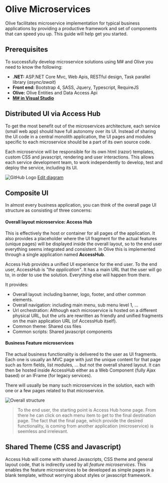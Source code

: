 # Olive Microservices

Olive facilitates microservice implementation for typical business applications by providing a productive framework and set of components that can speed you up. This guide will help get you started.

## Prerequisites
To successfully develop microservice solutions using M# and Olive you need to know the following:
- **.NET:** ASP.NET Core Mvc,  Web Apis, RESTful design, Task parallel library (*async/await*)
- **Front end:** Bootstrap 4, SASS, Jquery, Typescript, RequireJS
- **Olive:** Olive Entities and Data Access Api
- **[M# in Visual Studio](http://learn.msharp.co.uk/#/Overview/README)**

## Distributed UI via Access Hub 
To get the most benefit out of the microservices architecture, each service (small web app) should have full autonomy over its UI. Instead of sharing the UI code in a central monolith application, the UI pages and modules specific to each microservice should be a part of its own source code.

Each microservice will be responsible for its own html (razor) templates, custom CSS and javascript, rendering and user interactions. This allows each service development team, to work independently to develop, test and deploy the service, including its UI.

![GitHub Logo](AccessHub.png)
[Edit diagram](https://www.draw.io/?url=https://raw.githubusercontent.com/Geeksltd/Olive/master/docs/Microservices/AccessHub.png)


## Composite UI
In almost every business application, you can think of the overall page UI structure as consisting of three concerns:

#### Overall layout microservice: Access Hub
This is effectively the host or container for all pages of the application. It also provides a placeholder where the UI fragment for the actual features (unique pages) will be displayed inside the overall layout, so to the end user everything seems integrated and consistent. In Olive this is implemented through a single application named **AccessHub**.

Access Hub provides a unified UI experience for the end user. To the end user, AccessHub is *"the application"*. It has a main URL that the user will go to, in order to use the solution. Everything else will happen from there.

It provides:

- Overall layout: including banner, logo, footer, and other common elements.
- Overall navigation: including main menu, sub menu level 1, ...
- Url orchestration: Although each microservice is hosted on a different physical URL, but the urls are rewritten as friendly and unified fragments on the main application URL (of AccessHub itself).
- Common theme: Shared css files
- Common scripts: Shared javascript components

#### Business Feature microservices
The actual business functionality is delivered to the user as UI fragments. Each one is usually an MVC page with just the unique content for that page such as form fields, list modules, ... but not the overall shared layout. It can then be hosted inside AccessHub either as a Web Component (fully Ajax based) or an IFrame (for legacy services).

There will usually be many such microservices in the solution, each with one or a few pages related to that microservice.

![Overall structure](https://i.imgur.com/EqqTjDy.jpg)

> To the end user, the starting point is Access Hub home page. From there he can click on each menu item to get to the final destination page. The fact that the final page, which provide the desired functionality, is coming from another application (microservice) is seemless and irrelevant.

## Shared Theme (CSS and Javascript)
Access Hub will come with shared Javascripts, CSS theme and general layout code, that is indirectly used by all *feature microservices*. This enables the feature microservices to be developed as simple pages in a blank template, without worrying about styles or javascript framework.
